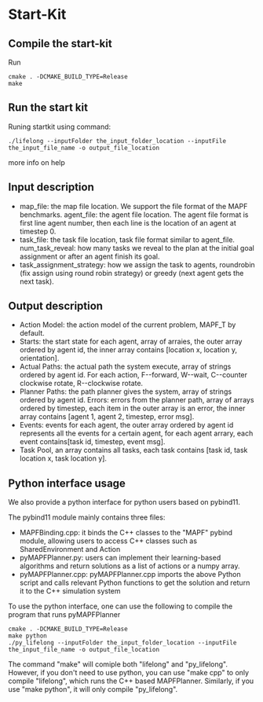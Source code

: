 # Start-Kit

## Compile the start-kit
Run 
```shell
cmake . -DCMAKE_BUILD_TYPE=Release
make
```



## Run the start kit

Runing startkit using
command: 
```
./lifelong --inputFolder the_input_folder_location --inputFile the_input_file_name -o output_file_location
```
more info on help



## Input description
+ map_file: the map file location. We support the file format of the MAPF benchmarks.
agent_file: the agent file location. The agent file format is first line agent number, then each line is the location of an agent at timestep 0.
+ task_file: the task file location, task file format similar to agent_file.
num_task_reveal: how many tasks we reveal to the plan at the initial goal assignment or after an agent finish its goal.
+ task_assignment_strategy: how we assign the task to agents, roundrobin (fix assign using round robin strategy) or greedy (next agent gets the next task).

## Output description


+ Action Model: the action model of the current problem, MAPF_T by default.
+ Starts: the start state for each agent, array of arraies, the outer array ordered by agent id, the inner array contains [location x, location y, orientation].
+ Actual Paths: the actual path the system execute, array of strings ordered by agent id. For each action, F--forward, W--wait, C--counter clockwise rotate, R--clockwise rotate.
+ Planner Paths: the path planner gives the system, array of strings ordered by agent id.
Errors: errors from the planner path, array of arrays ordered by timestep, each item in the outer array is an error, the inner array contains [agent 1, agent 2, timestep, error msg].
+ Events: events for each agent, the outer array ordered by agent id represents all the events for a certain agent, for each agent arrary, each event contains[task id, timestep, event msg].
+ Task Pool, an array contains all tasks, each task contains [task id, task location x, task location y].




## Python interface usage
We also provide a python interface for python users based on pybind11.

The pybind11 module mainly contains three files:
+ MAPFBinding.cpp: it binds the C++ classes to the "MAPF" pybind module, allowing users to access  C++ classes such as SharedEnvironment and Action
+ pyMAPFPlanner.py: users can implement their learning-based algorithms and return solutions as a list of actions or a numpy array.
+ pyMAPFPlanner.cpp: pyMAPFPlanner.cpp imports the above Python script and calls relevant Python functions to get the solution and return it to the C++ simulation system

To use the python interface, one can use the following to compile the program that runs pyMAPFPlanner 

```shell
cmake . -DCMAKE_BUILD_TYPE=Release
make python
./py_lifelong --inputFolder the_input_folder_location --inputFile the_input_file_name -o output_file_location
```
The command "make" will comiple both "lifelong" and "py_lifelong". However, if you don't need to use python, you can use "make cpp" to  only compile  "lifelong", which runs the C++ based MAPFPlanner. Similarly, if you use "make python", it will only  compile "py_lifelong". 
